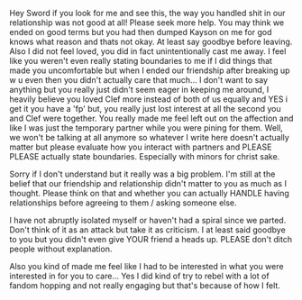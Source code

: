 Hey Sword if you look for me and see this, the way you handled shit in our relationship was not good at all! Please seek more help. You may think we ended on good terms but you had then dumped Kayson on me for god knows what reason and thats not okay.
At least say goodbye before leaving.
Also I did not feel loved, you did in fact unintentionally cast me away. I feel like you weren't even really stating boundaries to me if I did things that made you uncomfortable but when I ended our friendship after breaking up w u even then you didn't actually care that much... I don't want to say anything but you really just didn't seem eager in keeping me around, I heavily believe you loved Clef more instead of both of us equally and YES i get it you have a 'fp' but, you really just lost interest at all the second you and Clef were together. You really made me feel left out on the affection and like I was just the temporary partner while you were pining for them.
Well, we won't be talking at all anymore so whatever I write here doesn't actually matter   but please evaluate how you interact with partners and PLEASE PLEASE actually state boundaries. Especially with minors for christ sake.

Sorry if I don't understand but it really was a big problem. I'm still at the belief that our friendship and relationship didn't matter to you as much as I thought. Please think on that and whether you can actually HANDLE having relationships before agreeing to them / asking someone else.

I have not abruptly isolated myself or haven't had a spiral since we parted. Don't think of it as an attack but take it as criticism. I at least said goodbye to you but you didn't even give YOUR friend a heads up. PLEASE don't ditch people without explanation.

Also you kind of made me feel like I had to be interested in what you were interested in for you to care... Yes I did kind of try to rebel with a lot of fandom hopping and not really engaging but that's because of how I felt.

